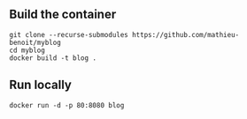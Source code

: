 ## Build the container

```
git clone --recurse-submodules https://github.com/mathieu-benoit/myblog
cd myblog
docker build -t blog .
```

## Run locally

```
docker run -d -p 80:8080 blog
```
